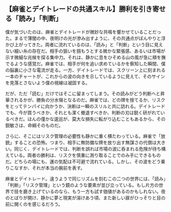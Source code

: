 ## 【麻雀とデイトレードの共通スキル】勝利を引き寄せる「読み」「判断」

僕が気づいたのは、麻雀とデイトレードが微妙な共鳴を響かせていることだった。まるで薄闇の中、夜明けの光が滲み出すように、その共通点がぼんやりと浮かび上がってきた。両者に流れているのは、「読み」と「判断」という目に見えない細い糸の存在だ。相手の狙いを掴もうとする微かな緊張感、あるいは市場が示す微細な兆候を探る集中力。それは、静かに息をひそめる山の風が急に頬を撫でるような感覚だ。麻雀では、相手が何を追い求めているかを察知した瞬間、僕の脳裏に小さな電流が走る。一方、デイトレードでは、スクリーン上に刻まれる一本のチャートが、これからの波の向きを示しているように見えて、そのサインを見落とさないよう僕の視線は凝固する。

だが、ただ「読む」だけではそこに留まってしまう。その読みがどう判断へと昇華されるかが、勝負の分水嶺となるのだ。麻雀では、どの牌を捨てるか、リスクをとってテンパイに向かうか、決断は一瞬のスリルと共に訪れる。デイトレードでも、今が買うべきか、それとも潔く撤退すべきか、判断の刃は鋭く研がれているべきだ。ほんの僅かな逡巡が、莫大な損失に転がり込むこともあるから、その鋭敏さは、命綱そのものだ。

さらに、そこにはリスク管理の必要性も静かに重く横たわっている。麻雀で「放銃」することの恐怖。つまり、相手に無防備な牌を放り出す無謀さの代償は大きい。同じく、デイトレードでは、判断を誤れば市場の波に呑まれる危険が待ち構えている。両者の勝利は、リスクを慎重に測り取ることでのみ手にできるものだ。どちらの場にも、運の気配は不可避で流れている。しかし、その波をどう乗りこなすか、それが本当の腕前を表す。

麻雀とデイトレード。違うようで同じリズムを刻むこの二つの世界には、「読み」「判断」「リスク管理」という鏡のような要素が並び立っている。もし片方の世界で技を磨き上げているのなら、もう一方も試す価値があるのかもしれない。夜のとばりが開け、静かに夢と現実が溶けあう頃、また新しい扉がひっそりと目の前に開くのを感じるだろう。